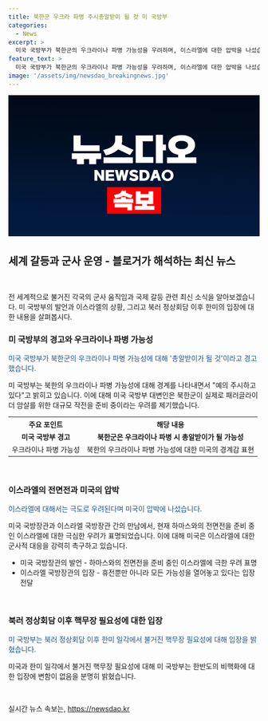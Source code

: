 ```yaml
---
title: 북한군 우크라 파병 주시총알받이 될 것 미 국방부
categories:
  - News
excerpt: >
  미국 국방부가 북한군의 우크라이나 파병 가능성을 우려하며, 이스라엘에 대한 압박을 나섰습니다. 북한군이 파병되면 총알받이가 될 것이라고 경고했으며, 이스라엘의 전면전 준비에도 극도로 우려하고 있습니다. 미국 국방부와 이스라엘 국방장관 간 회담에서 긴장 고조에 대해 우려를 표명했으며, 한반도 비핵화에 대한 미국 입장의 변함이 없다는 입장을 분명히 했습니다.
feature_text: >
  미국 국방부가 북한군의 우크라이나 파병 가능성을 우려하며, 이스라엘에 대한 압박을 나섰습니다. 북한군이 파병되면 총알받이가 될 것이라고 경고했으며, 이스라엘의 전면전 준비에도 극도로 우려하고 있습니다. 미국 국방부와 이스라엘 국방장관 간 회담에서 긴장 고조에 대해 우려를 표명했으며, 한반도 비핵화에 대한 미국 입장의 변함이 없다는 입장을 분명히 했습니다.
image: '/assets/img/newsdao_breakingnews.jpg'
---
```


<p><img src="/assets/img/newsdao_breakingnews.jpg" alt="koreaapp 속보" /></p>

<h2 data-ke-size="size26">세계 갈등과 군사 운영 - 블로거가 해석하는 최신 뉴스</h2>

<p data-ke-size="size16">&nbsp;</p>

<p>전 세계적으로 불거진 각국의 군사 움직임과 국제 갈등 관련 최신 소식을 알아보겠습니다. 미 국방부의 발언과 이스라엘의 상황, 그리고 북러 정상회담 이후 한미의 입장에 대한 내용을 살펴봅시다.</p>

<h3>미 국방부의 경고와 우크라이나 파병 가능성</h3>

<p data-ke-size="size16"><span style="color: #1a5490;">미국 국방부가 북한군의 우크라이나 파병 가능성에 대해 '총알받이가 될 것'이라고 경고했습니다.</span></p>

<p>미 국방부는 북한의 우크라이나 파병 가능성에 대해 경계를 나타내면서 "예의 주시하고 있다"고 밝히고 있습니다. 이에 대해 미국 국방부 대변인은 북한군이 실제로 패러글라이더 암살를 위한 대규모 작전을 준비 중이라는 우려를 제기했습니다.</p>

<table>
    <tr>
        <th>주요 포인트</th>
        <th>해당 내용</th>
    </tr>
    <tr>
        <td style="text-align: center; height: 17px;"><b>미국 국방부 경고</b></td>
        <td style="text-align: center; height: 17px;"><b>북한군은 우크라이나 파병 시 총알받이가 될 가능성</b></td>
    </tr>
    <tr>
        <td>우크라이나 파병 가능성</td>
        <td>북한의 우크라이나 파병 가능성에 대한 미국의 경계감 표현</td>
    </tr>
</table>

<p data-ke-size="size16">&nbsp;</p>

<h3>이스라엘의 전면전과 미국의 압박</h3>

<p data-ke-size="size16"><span style="color: #1a5490;">이스라엘에 대해서는 극도로 우려된다며 미국이 압박에 나섰습니다.</span></p>

<p>미국 국방장관과 이스라엘 국방장관 간의 만남에서, 현재 하마스와의 전면전을 준비 중인 이스라엘에 대한 극심한 우려가 표명되었습니다. 이에 대해 미국은 이스라엘에 대한 군사적 대응을 강력히 촉구하고 있습니다.</p>

<ul>
    <li>미국 국방장관의 발언 - 하마스와의 전면전을 준비 중인 이스라엘에 극한 우려 표명</li>
    <li>이스라엘 국방장관의 입장 - 휴전뿐만 아니라 모든 가능성을 열어놓고 있다는 입장 전달</li>
</ul>

<p data-ke-size="size16">&nbsp;</p>

<h3>북러 정상회담 이후 핵무장 필요성에 대한 입장</h3>

<p data-ke-size="size16"><span style="color: #1a5490;">미 국방부는 북러 정상회담 이후 한미 일각에서 불거진 핵무장 필요성에 대해 입장을 밝혔습니다.</span></p>

<p>미국과 한미 일각에서 불거진 핵무장 필요성에 대해 미 국방부는 한반도의 비핵화에 대한 입장에 변함이 없음을 분명히 밝혔습니다.</p>

<p data-ke-size="size16">&nbsp;</p>
실시간 뉴스 속보는, <a href="https://newsdao.kr" rel="dofollow">https://newsdao.kr</a>


